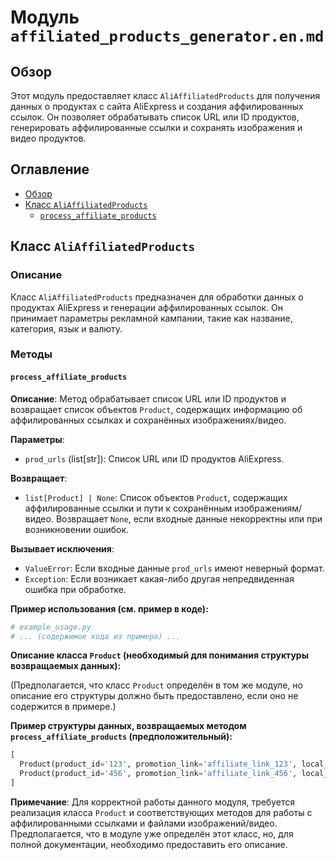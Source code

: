 # Модуль `affiliated_products_generator.en.md`

## Обзор

Этот модуль предоставляет класс `AliAffiliatedProducts` для получения данных о продуктах с сайта AliExpress и создания аффилированных ссылок.  Он позволяет обрабатывать список URL или ID продуктов, генерировать аффилированные ссылки и сохранять изображения и видео продуктов.

## Оглавление

* [Обзор](#обзор)
* [Класс `AliAffiliatedProducts`](#класс-aliaffiliatedproducts)
    * [`process_affiliate_products`](#process_affiliate_products)

## Класс `AliAffiliatedProducts`

### Описание

Класс `AliAffiliatedProducts` предназначен для обработки данных о продуктах AliExpress и генерации аффилированных ссылок. Он принимает параметры рекламной кампании, такие как название, категория, язык и валюту.

### Методы

#### `process_affiliate_products`

**Описание**: Метод обрабатывает список URL или ID продуктов и возвращает список объектов `Product`, содержащих информацию об аффилированных ссылках и сохранённых изображениях/видео.

**Параметры**:

- `prod_urls` (list[str]): Список URL или ID продуктов AliExpress.

**Возвращает**:

- `list[Product] | None`: Список объектов `Product`, содержащих аффилированные ссылки и пути к сохранённым изображениям/видео. Возвращает `None`, если входные данные некорректны или при возникновении ошибок.


**Вызывает исключения**:

- `ValueError`: Если входные данные `prod_urls` имеют неверный формат.
- `Exception`:  Если возникает какая-либо другая непредвиденная ошибка при обработке.


**Пример использования (см. пример в коде):**

```python
# example_usage.py
# ... (содержимое кода из примера) ...
```

**Описание класса `Product` (необходимый для понимания структуры возвращаемых данных):**

(Предполагается, что класс `Product` определён в том же модуле, но описание его структуры должно быть предоставлено, если оно не содержится в примере.)

**Пример структуры данных, возвращаемых методом `process_affiliate_products` (предположительный):**

```python
[
  Product(product_id='123', promotion_link='affiliate_link_123', local_image_path='path/to/image.jpg', local_video_path=None),
  Product(product_id='456', promotion_link='affiliate_link_456', local_image_path='path/to/image_456.jpg', local_video_path='path/to/video.mp4')
]
```

**Примечание**:  Для корректной работы данного модуля, требуется реализация класса `Product` и соответствующих методов для работы с аффилированными ссылками и файлами изображений/видео.  Предполагается, что в модуле уже определён этот класс, но, для полной документации, необходимо предоставить его описание.